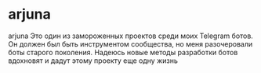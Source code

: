 # arjuna
arjuna 
Это один из замороженных проектов среди моих Telegram ботов.
Он должен был быть инструментом сообщества, но меня разочеровали боты старого поколения.
Надеюсь новые методы разработки ботов вдохновят и дадут этому проекту еще одну жизнь
